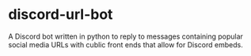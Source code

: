 # discord-url-bot
A Discord bot written in python to reply to messages containing popular social media URLs with cublic front ends that allow for Discord embeds.
